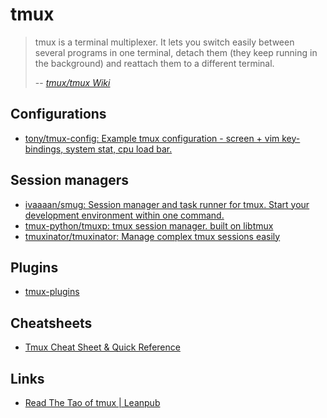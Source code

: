 # tmux

> tmux is a terminal multiplexer. It lets you switch easily between several programs in one terminal, detach them (they keep running in the background) and reattach them to a different terminal.
>
> -- <cite>[tmux/tmux Wiki](https://github.com/tmux/tmux/wiki)</cite>

## Configurations

- [tony/tmux-config: Example tmux configuration - screen + vim key-bindings, system stat, cpu load bar.](https://github.com/tony/tmux-config)

## Session managers

- [ivaaaan/smug: Session manager and task runner for tmux. Start your development environment within one command.](https://github.com/ivaaaan/smug)
- [tmux-python/tmuxp: tmux session manager. built on libtmux](https://github.com/tmux-python/tmuxp)
- [tmuxinator/tmuxinator: Manage complex tmux sessions easily](https://github.com/tmuxinator/tmuxinator)

## Plugins

- [tmux-plugins](https://github.com/tmux-plugins)

## Cheatsheets

- [Tmux Cheat Sheet & Quick Reference](https://tmuxcheatsheet.com/)

## Links

- [Read The Tao of tmux | Leanpub](https://leanpub.com/the-tao-of-tmux/read)
